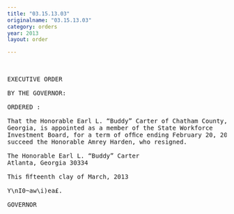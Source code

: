 ```yaml
---
title: "03.15.13.03"
originalname: "03.15.13.03"
category: orders
year: 2013
layout: order

---
```

<pre>
 

EXECUTIVE ORDER

BY THE GOVERNOR:

ORDERED :

That the Honorable Earl L. “Buddy” Carter of Chatham County,
Georgia, is appointed as a member of the State Workforce
Investment Board, for a term of ofﬁce ending February 20, 2015, to
succeed the Honorable Amrey Harden, who resigned.

The Honorable Earl L. “Buddy” Carter
Atlanta, Georgia 30334

This ﬁfteenth clay of March, 2013

Y\nI0~aw\i)ea£.

GOVERNOR

</pre>
